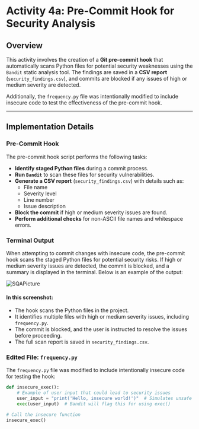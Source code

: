 # Activity 4a: Pre-Commit Hook for Security Analysis

## Overview
This activity involves the creation of a **Git pre-commit hook** that automatically scans Python files for potential security weaknesses using the `Bandit` static analysis tool. The findings are saved in a **CSV report** (`security_findings.csv`), and commits are blocked if any issues of high or medium severity are detected.

Additionally, the `frequency.py` file was intentionally modified to include insecure code to test the effectiveness of the pre-commit hook.

---

## Implementation Details

### Pre-Commit Hook
The pre-commit hook script performs the following tasks:
- **Identify staged Python files** during a commit process.
- **Run `Bandit`** to scan these files for security vulnerabilities.
- **Generate a CSV report** (`security_findings.csv`) with details such as:
  - File name
  - Severity level
  - Line number
  - Issue description
- **Block the commit** if high or medium severity issues are found.
- **Perform additional checks** for non-ASCII file names and whitespace errors.

### Terminal Output

When attempting to commit changes with insecure code, the pre-commit hook scans the staged Python files for potential security risks. If high or medium severity issues are detected, the commit is blocked, and a summary is displayed in the terminal. Below is an example of the output:

![SQAPicture](https://github.com/user-attachments/assets/94e864e3-1096-4387-b309-cdaffae6be79)



#### In this screenshot:
- The hook scans the Python files in the project.
- It identifies multiple files with high or medium severity issues, including `frequency.py`.
- The commit is blocked, and the user is instructed to resolve the issues before proceeding.
- The full scan report is saved in `security_findings.csv`.


### Edited File: `frequency.py`
The `frequency.py` file was modified to include intentionally insecure code for testing the hook:
```python
def insecure_exec():
    # Example of user input that could lead to security issues
    user_input = "print('Hello, insecure world!')"  # Simulates unsafe dynamic execution
    exec(user_input)  # Bandit will flag this for using exec()

# Call the insecure function
insecure_exec()
